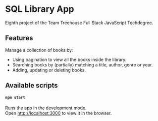 # SQL Library App

Eighth project of the Team Treehouse Full Stack JavaScript Techdegree.

## Features

Manage a collection of books by:

-   Using pagination to view all the books inside the library.
-   Searching books by (partially) matching a title, author, genre or year.
-   Adding, updating or deleting books.

## Available scripts

#### `npm start`

Runs the app in the development mode.\
Open [http://localhost:3000](http://localhost:3000) to view it in the browser.

